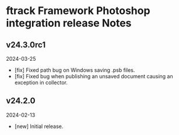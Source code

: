 # ftrack Framework Photoshop integration release Notes

## v24.3.0rc1
2024-03-25

* [fix] Fixed path bug on Windows saving .psb files.
* [fix] Fixed bug when publishing an unsaved document causing an exception in collector.

## v24.2.0
2024-02-13

* [new] Initial release.
